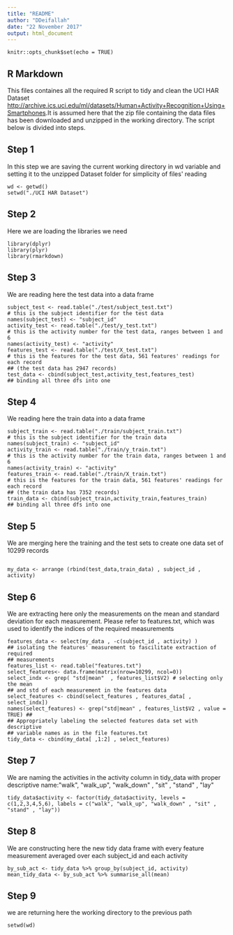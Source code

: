 ```yaml
---
title: "README"
author: "DDeifallah"
date: "22 November 2017"
output: html_document
---
```


```{r setup, include=FALSE}
knitr::opts_chunk$set(echo = TRUE)
```

## R Markdown
This files containes all the required R script to tidy and clean the UCI HAR 
Dataset <http://archive.ics.uci.edu/ml/datasets/Human+Activity+Recognition+Using+Smartphones>.It is assumed here that the zip file containing the data files has been downloaded and unzipped in the working directory. The script below is divided into steps.

## Step 1
In this step we are saving the current working directory in wd variable and setting it to the unzipped Dataset folder for simplicity of files' reading

```{r echo = FALSE} 
wd <- getwd()
setwd("./UCI HAR Dataset")
```

## Step 2
Here we are loading the libraries we need

```{r}
library(dplyr)
library(plyr)
library(rmarkdown)
```
## Step 3
We are reading here the test data into a data frame

```{r}
subject_test <- read.table("./test/subject_test.txt") 
# this is the subject identifier for the test data
names(subject_test) <- "subject_id"
activity_test <- read.table("./test/y_test.txt")
# this is the activity number for the test data, ranges between 1 and 6
names(activity_test) <- "activity"
features_test <- read.table("./test/X_test.txt")
# this is the features for the test data, 561 features' readings for each record
## (the test data has 2947 records)
test_data <- cbind(subject_test,activity_test,features_test)
## binding all three dfs into one
```
## Step 4
We reading here the train data into a data frame

```{r}
subject_train <- read.table("./train/subject_train.txt") 
# this is the subject identifier for the train data
names(subject_train) <- "subject_id"
activity_train <- read.table("./train/y_train.txt")
# this is the activity number for the train data, ranges between 1 and 6
names(activity_train) <- "activity"
features_train <- read.table("./train/X_train.txt")
# this is the features for the train data, 561 features' readings for each record
## (the train data has 7352 records)
train_data <- cbind(subject_train,activity_train,features_train)
## binding all three dfs into one
```
## Step 5
We are merging here the training and the test sets to create one data set of 10299 records

```{r}

my_data <- arrange (rbind(test_data,train_data) , subject_id , activity)

```

## Step 6 
We are extracting here only the measurements on the mean and standard deviation
for each measurement. Please refer to features.txt, which was used to identify the indices of the required measurements

```{r}
features_data <- select(my_data , -c(subject_id , activity) )
## isolating the features' measurement to fascilitate extraction of required
## measurements
features_list <- read.table("features.txt")
select_features<- data.frame(matrix(nrow=10299, ncol=0))
select_indx <- grep( "std|mean"  , features_list$V2) # selecting only the mean
## and std of each measurement in the features data
select_features <- cbind(select_features , features_data[ , select_indx])
names(select_features) <- grep("std|mean" , features_list$V2 , value = TRUE) ##
## Appropriately labeling the selected features data set with descriptive
## variable names as in the file features.txt
tidy_data <- cbind(my_data[ ,1:2] , select_features)
```

## Step 7
We are naming the activities in the activity column in tidy_data with proper descriptive name:"walk", "walk_up", "walk_down" , "sit" , "stand" , "lay"

```{r}
tidy_data$activity <- factor(tidy_data$activity, levels = c(1,2,3,4,5,6), labels = c("walk", "walk_up", "walk_down" , "sit" , "stand" , "lay"))
```

## Step 8
We are constructing here the new tidy data frame with every feature measurement averaged over each subject_id and each activity

```{r}
by_sub_act <- tidy_data %>% group_by(subject_id, activity)
mean_tidy_data <- by_sub_act %>% summarise_all(mean)
```

## Step 9
we are returning here the working directory to the previous path

```{r}
setwd(wd)
```



